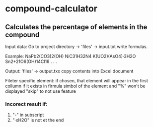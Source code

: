 # compound-calculator
 ## Calculates the percentage of elements in the compound

Input data:
 Go to project directory -> 'files' -> input.txt write formulas.

Example:
NaPb2(CO3)2(OH) 
NiC31H32N4 
K(UO2)(AsO4)·3H2O 
Sn2+21O6(OH)14Cl16
.
.
.

Output:
 'files' -> output.txx
 copy contents into Excel document

Fileter specific element:
 if chosen, that element will appear in the first collumn if it exists in firmula
 simbol of the element and "%" won't be displayed
 "skip" to not use feature
 
### Incorect result if:
 1. "-" in subscript
 2. "·xH2O" is not et the end
